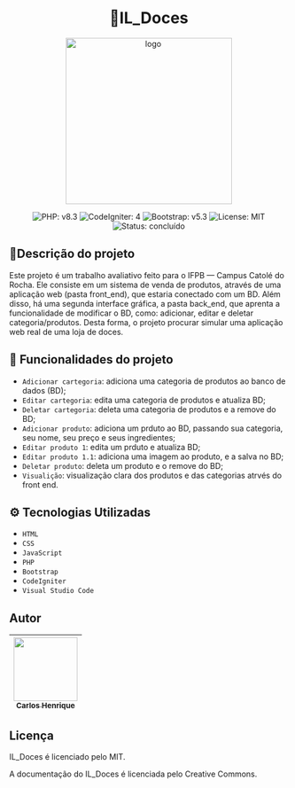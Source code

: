 <div align="center">

# 🧁IL_Doces
<img src="https://i.ibb.co/p6hQvFPW/logo.jpg" alt="logo" border="0" width="300"/>
</div>

<div align="center">

![PHP: v8.3](https://img.shields.io/badge/PHP-v8.3-purple)
![CodeIgniter: 4](https://img.shields.io/badge/CodeIgniter-4-red)
![Bootstrap: v5.3](https://img.shields.io/badge/Bootstrap-v5.3-cyan)
![License: MIT](https://img.shields.io/badge/License-MIT-blue)
![Status: concluído](https://img.shields.io/badge/Status-conclu%C3%ADdo-green)

</div>

## 📘Descrição do projeto
Este projeto é um trabalho avaliativo feito para o IFPB — Campus Catolé do Rocha. Ele consiste em um sistema de venda de produtos, através de uma aplicação web (pasta front_end), que estaria conectado com um BD. Além disso, há uma segunda interface gráfica, a pasta back_end, que aprenta a funcionalidade de modificar o BD, como: adicionar, editar e deletar categoria/produtos. Desta forma, o projeto procurar simular uma aplicação web real de uma loja de doces.

## 🔨 Funcionalidades do projeto
- `Adicionar cartegoria`: adiciona uma categoria de produtos ao banco de dados (BD); 
- `Editar cartegoria`: edita uma categoria de produtos e atualiza BD; 
- `Deletar cartegoria`: deleta uma categoria de produtos e a remove do BD; 
- `Adicionar produto`: adiciona um prduto ao BD, passando sua categoria, seu nome, seu preço e seus ingredientes; 
- `Editar produto 1`: edita um prduto e atualiza BD; 
- `Editar produto 1.1`: adiciona uma imagem ao produto, e a salva no BD;
- `Deletar produto`: deleta um produto e o remove do BD; 
- `Visualição`: visualização clara dos produtos e das categorias atrvés do front end.

## ⚙️ Tecnologias Utilizadas
- `HTML`
- `CSS`
- `JavaScript`
- `PHP`
- `Bootstrap`
- `CodeIgniter`
- `Visual Studio Code`

## Autor
| [<img loading="lazy" src="https://avatars.githubusercontent.com/u/154551754?v=4" width=115><br><sub>Carlos Henrique</sub>](https://github.com/Kafkarlos) |  
| :---: | 

## Licença
IL_Doces é licenciado pelo MIT. 

A documentação do IL_Doces é licenciada pelo Creative Commons.

